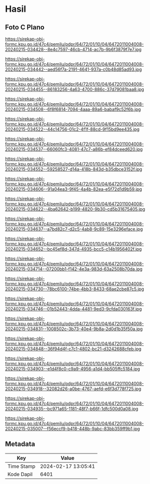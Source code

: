 # Hasil

## Foto C Plano

https://sirekap-obj-formc.kpu.go.id/47c4/pemilu/pdpr/64/72/01/10/04/6472011004008-20240215-034428--8e4c7597-46cb-4714-ac7b-9b6f3879f7e7.jpg

https://sirekap-obj-formc.kpu.go.id/47c4/pemilu/pdpr/64/72/01/10/04/6472011004008-20240215-034442--aed56f7a-2191-4641-937a-c0b48d85ad93.jpg

https://sirekap-obj-formc.kpu.go.id/47c4/pemilu/pdpr/64/72/01/10/04/6472011004008-20240215-034455--86183256-4a63-4700-886c-37d79081baa8.jpg

https://sirekap-obj-formc.kpu.go.id/47c4/pemilu/pdpr/64/72/01/10/04/6472011004008-20240215-034508--6f8f6814-7094-4aaa-89a6-babaf9c52f6b.jpg

https://sirekap-obj-formc.kpu.go.id/47c4/pemilu/pdpr/64/72/01/10/04/6472011004008-20240215-034522--44c14756-01c2-4f1f-88cd-9f15bd9ee435.jpg

https://sirekap-obj-formc.kpu.go.id/47c4/pemilu/pdpr/64/72/01/10/04/6472011004008-20240215-034537--66060fc3-4081-47c7-a86b-ef84dceed620.jpg

https://sirekap-obj-formc.kpu.go.id/47c4/pemilu/pdpr/64/72/01/10/04/6472011004008-20240215-034552--59258527-d14a-418b-843d-b35dbce3152f.jpg

https://sirekap-obj-formc.kpu.go.id/47c4/pemilu/pdpr/64/72/01/10/04/6472011004008-20240215-034606--91a04ea3-9f45-4a4b-82ea-e5f72d1d9b59.jpg

https://sirekap-obj-formc.kpu.go.id/47c4/pemilu/pdpr/64/72/01/10/04/6472011004008-20240215-034622--4ba62642-b199-4820-9b30-cd5b31675405.jpg

https://sirekap-obj-formc.kpu.go.id/47c4/pemilu/pdpr/64/72/01/10/04/6472011004008-20240215-034637--a7bd82c7-d2c5-4ab8-9c89-15e3296eface.jpg

https://sirekap-obj-formc.kpu.go.id/47c4/pemilu/pdpr/64/72/01/10/04/6472011004008-20240215-034652--bc45ef8d-347d-4935-bcc5-c14b1956402f.jpg

https://sirekap-obj-formc.kpu.go.id/47c4/pemilu/pdpr/64/72/01/10/04/6472011004008-20240215-034714--07200bb1-f142-4e3a-983d-63a2508b70da.jpg

https://sirekap-obj-formc.kpu.go.id/47c4/pemilu/pdpr/64/72/01/10/04/6472011004008-20240215-034730--78bc6100-74be-4bb3-8433-68ae2cbe87c5.jpg

https://sirekap-obj-formc.kpu.go.id/47c4/pemilu/pdpr/64/72/01/10/04/6472011004008-20240215-034746--01b52443-4dda-4481-9ed3-9cfda030163f.jpg

https://sirekap-obj-formc.kpu.go.id/47c4/pemilu/pdpr/64/72/01/10/04/6472011004008-20240215-034831--1008502c-3b73-40e4-9b8a-2d0d1b35f50a.jpg

https://sirekap-obj-formc.kpu.go.id/47c4/pemilu/pdpr/64/72/01/10/04/6472011004008-20240215-034848--36f94d4f-c7c1-4802-bc21-d3242688cfeb.jpg

https://sirekap-obj-formc.kpu.go.id/47c4/pemilu/pdpr/64/72/01/10/04/6472011004008-20240215-034903--e1d4f8c0-c9a9-4956-a1d4-bb505ffc5184.jpg

https://sirekap-obj-formc.kpu.go.id/47c4/pemilu/pdpr/64/72/01/10/04/6472011004008-20240215-034918--32082d26-a0be-4767-aefd-e6f3d778f725.jpg

https://sirekap-obj-formc.kpu.go.id/47c4/pemilu/pdpr/64/72/01/10/04/6472011004008-20240215-034935--bc971a65-1181-48f7-b66f-1dfc500d0a08.jpg

https://sirekap-obj-formc.kpu.go.id/47c4/pemilu/pdpr/64/72/01/10/04/6472011004008-20240215-035007--f56eccf9-b418-448b-9abc-83bb359ff9b1.jpg


## Metadata

| Key        | Value               |
| ---------- | ------------------- |
| Time Stamp | 2024-02-17 13:05:41 |
| Kode Dapil | 6401                |



